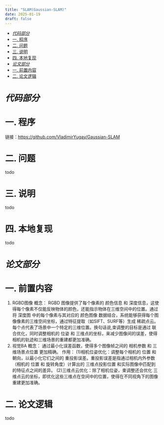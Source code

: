 ```yaml
---
title: "SLAM(Gaussian-SLAM)"
date: 2025-01-19
draft: false
---
```

- [*代码部分*](#代码部分)
- [一. 程序](#一-程序)
- [二. 问题](#二-问题)
- [三. 说明](#三-说明)
- [四. 本地复现](#四-本地复现)
- [*论文部分*](#论文部分)
- [一. 前置内容](#一-前置内容)
- [二. 论文逻辑](#二-论文逻辑)

# *代码部分*

# 一. 程序

链接：https://github.com/VladimirYugay/Gaussian-SLAM

# 二. 问题
todo
# 三. 说明
todo
# 四. 本地复现
todo

# *论文部分*

# 一. 前置内容

1. RGBD图像
   概念：
   RGBD 图像提供了每个像素的 颜色信息 和 深度信息，这使得每个像素不仅能反映物体的颜色，还能指示物体在三维空间中的位置。通过将 深度图 中的每个像素与其对应的 颜色图像 数据结合，系统能够获得每个图像像素的三维空间坐标，通过特征提取（如SIFT、SURF等）生成 稀疏点云。每个点代表了场景中一个特定的三维位置。换句话说,束调整的目标是通过 联合优化，同时调整相机的 位姿 和 三维点的坐标，来减少图像间的误差，使得相机的轨迹和三维场景的重建都更加准确。
2. 视觉BA
   概念：
   通过最小化误差函数，使得多个图像帧之间的 相机参数 和 三维场景点位置 更加精确。
   作用：
   (1)相机位姿优化：调整每个相机的 位置 和 朝向，以最小化它们之间的 重投影误差。重投影误差是指通过相机内外参数（相机的 位置 和 旋转角度）计算出的 三维点投影位置 和实际图像中匹配到的特征点之间的差异。
   (2)三维点云优化：除了相机位姿，束调整还会优化 三维点云的坐标，即优化这些三维点在空间中的位置，使得在不同视角下的图像重建更加准确。
# 二. 论文逻辑

todo

